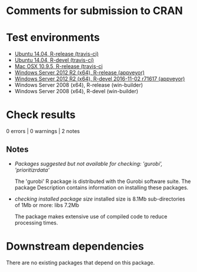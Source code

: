 Comments for submission to CRAN
===============================

# Test environments
* [Ubuntu 14.04, R-release (travis-ci)](https://travis-ci.org/prioritizr/prioritizr/builds)
* [Ubuntu 14.04, R-devel (travis-ci)](https://travis-ci.org/prioritizr/prioritizr/builds)
* [Mac OSX 10.9.5, R-release (travis-ci](https://travis-ci.org/prioritizr/prioritizr/builds)
* [Windows Server 2012 R2 (x64), R-release (appveyor)](https://ci.appveyor.com/project/jeffreyhanson/prioritizr)
* [Windows Server 2012 R2 (x64), R-devel 2016-11-02 r71617 (appveyor)](https://ci.appveyor.com/project/jeffreyhanson/prioritizr)
* Windows Server 2008 (x64), R-release (win-builder)
* Windows Server 2008 (x64), R-devel (win-builder)

# Check results

0 errors | 0 warnings | 2 notes

## Notes

* _Packages suggested but not available for checking: 'gurobi',_
  _'prioritizrdata'_

  The 'gurobi' R package is distributed with the Gurobi software suite. The
  package Description contains information on installing these packages.

* _checking installed package size_
    installed size is  8.1Mb
    sub-directories of 1Mb or more:
      libs   7.2Mb

  The package makes extensive use of compiled code to reduce processing times.

# Downstream dependencies
There are no existing packages that depend on this package.
